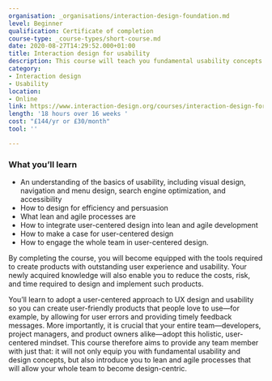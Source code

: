 ```yaml
---
organisation: _organisations/interaction-design-foundation.md
level: Beginner
qualification: Certificate of completion
course-type: _course-types/short-course.md
date: 2020-08-27T14:29:52.000+01:00
title: Interaction design for usability
description: This course will teach you fundamental usability concepts and methods and will tie them together with interaction and visual design.
category:
- Interaction design
- Usability
location:
- Online
link: https://www.interaction-design.org/courses/interaction-design-for-usability
length: '18 hours over 16 weeks '
cost: "£144/yr or £30/month"
tool: ''

---
```

### What you’ll learn

* An understanding of the basics of usability, including visual design, navigation and menu design, search engine optimization, and accessibility
* How to design for efficiency and persuasion
* What lean and agile processes are
* How to integrate user-centered design into lean and agile development
* How to make a case for user-centered design
* How to engage the whole team in user-centered design.

By completing the course, you will become equipped with the tools required to create products with outstanding user experience and usability. Your newly acquired knowledge will also enable you to reduce the costs, risk, and time required to design and implement such products.

You’ll learn to adopt a user-centered approach to UX design and usability so you can create user-friendly products that people love to use—for example, by allowing for user errors and providing timely feedback messages. More importantly, it is crucial that your entire team—developers, project managers, and product owners alike—adopt this holistic, user-centered mindset. This course therefore aims to provide any team member with just that: it will not only equip you with fundamental usability and design concepts, but also introduce you to lean and agile processes that will allow your whole team to become design-centric.